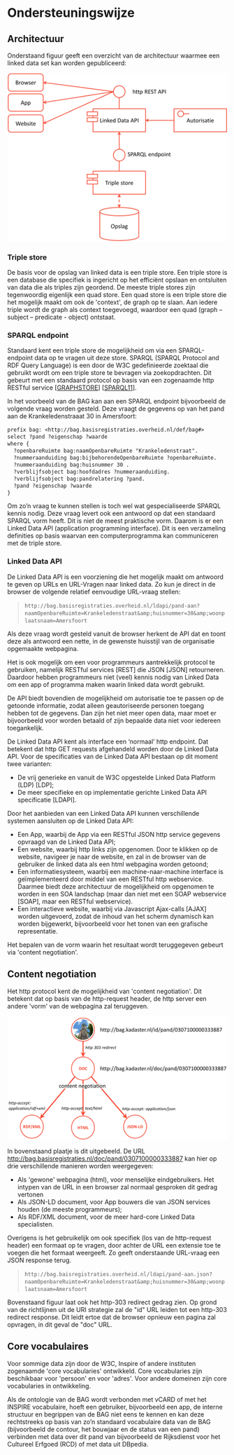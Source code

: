 # Ondersteuningswijze

## Architectuur

Onderstaand figuur geeft een overzicht van de architectuur waarmee een linked data set kan worden gepubliceerd:

![](image-ch6-1.png)

### Triple store

De basis voor de opslag van linked data is een triple store. Een triple store is een database die specifiek is ingericht op het efficiënt opslaan en ontsluiten van data die als triples zijn geordend. De meeste triple stores zijn tegenwoordig eigenlijk een quad store. Een quad store is een triple store die het mogelijk maakt om ook de 'context', de graph op te slaan. Aan iedere triple wordt de graph als context toegevoegd, waardoor een quad (graph – subject – predicate - object) ontstaat.

### SPARQL endpoint

Standaard kent een triple store de mogelijkheid om via een SPARQL-endpoint data op te vragen uit deze store. SPARQL (SPARQL Protocol and RDF Query Language) is een door de W3C gedefinieerde zoektaal die gebruikt wordt om een triple store te bevragen via zoekopdrachten. Dit gebeurt met een standaard protocol op basis van een zogenaamde http RESTful service [[GRAPHSTORE](references.md#graphstore)] [[SPARQL11](references.md#sparql11)].

In het voorbeeld van de BAG kan aan een SPARQL endpoint bijvoorbeeld de volgende vraag worden gesteld. Deze vraagt de gegevens op van het pand aan de Krankeledenstraaat 30 in Amersfoort:

    prefix bag: <http://bag.basisregistraties.overheid.nl/def/bag#>
    select ?pand ?eigenschap ?waarde
    where {
      ?openbareRuimte bag:naamOpenbareRuimte "Krankeledenstraat".
      ?nummeraanduiding bag:bijbehorendeOpenbareRuimte ?openbareRuimte.
      ?nummeraanduiding bag:huisnummer 30 .
      ?verblijfsobject bag:hoofdadres ?nummeraanduiding.
      ?verblijfsobject bag:pandrelatering ?pand.
      ?pand ?eigenschap ?waarde
    }

Om zo’n vraag te kunnen stellen is toch wel wat gespecialiseerde SPARQL kennis nodig. Deze vraag levert ook een antwoord op dat een standaard SPARQL vorm heeft. Dit is niet de meest praktische vorm. Daarom is er een Linked Data API (application programming interface). Dit is een verzameling definities op basis waarvan een computerprogramma kan communiceren met de triple store.

### Linked Data API
De Linked Data API is een voorziening die het mogelijk maakt om antwoord te geven op URLs en URL-Vragen naar linked data. Zo kun je direct in de browser de volgende relatief eenvoudige URL-vraag stellen:

> `http://bag.basisregistraties.overheid.nl/ldapi/pand-aan?naamOpenbareRuimte=Krankeledenstraat&amp;huisnummer=30&amp;woonplaatsnaam=Amersfoort`

Als deze vraag wordt gesteld vanuit de browser herkent de API dat en toont deze als antwoord een nette, in de gewenste huisstijl van de organisatie opgemaakte webpagina.

Het is ook mogelijk om een voor programmeurs aantrekkelijk protocol te gebruiken, namelijk RESTful services [REST] die JSON [JSON] retourneren. Daardoor hebben programmeurs niet (veel) kennis nodig van Linked Data om een app of programma maken waarin linked data wordt gebruikt.

De API biedt bovendien de mogelijkheid om autorisatie toe te passen op de getoonde informatie, zodat alleen geautoriseerde personen toegang hebben tot de gegevens. Dan zijn het niet meer open data, maar moet er bijvoorbeeld voor worden betaald of zijn bepaalde data niet voor iedereen toegankelijk.

De Linked Data API kent als interface een ‘normaal’ http endpoint. Dat betekent dat http GET requests afgehandeld worden door de Linked Data API. Voor de specificaties van de Linked Data API bestaan op dit moment twee varianten:

* De vrij generieke en vanuit de W3C opgestelde Linked Data Platform (LDP) [LDP];
* De meer specifieke en op implementatie gerichte Linked Data API specificatie [LDAPI].

Door het aanbieden van een Linked Data API kunnen verschillende systemen aansluiten op de Linked Data API:

* Een App, waarbij de App via een RESTful JSON http service gegevens opvraagd van de Linked Data API;
* Een website, waarbij http links zijn opgenomen. Door te klikken op de website, navigeer je naar de website, en zal in de browser van de gebruiker de linked data als een html webpagina worden getoond;
* Een informatiesysteem, waarbij een machine-naar-machine interface is geïmplementeerd door middel van een RESTful http webservice. Daarmee biedt deze architectuur de mogelijkheid om opgenomen te worden in een SOA landschap (maar dan niet met een SOAP webservice [SOAP], maar een RESTful webservice).
* Een interactieve website, waarbij via Javascript Ajax-calls [AJAX] worden uitgevoerd, zodat de inhoud van het scherm dynamisch kan worden bijgewerkt, bijvoorbeeld voor het tonen van een grafische representatie.

Het bepalen van de vorm waarin het resultaat wordt teruggegeven gebeurt via 'content negotiation'.

## Content negotiation

Het http protocol kent de mogelijkheid van 'content negotiation'. Dit betekent dat op basis van de http-request header, de http server een andere 'vorm' van de webpagina zal teruggeven.

![](image-ch6-3.png)

In bovenstaand plaatje is dit uitgebeeld. De URL http://bag.basisregistraties.nl/doc/pand/0307100000333887 kan hier op drie verschillende manieren worden weergegeven:

* Als 'gewone' webpagina (html), voor menselijke eindgebruikers. Het intypen van de URL in een browser zal normaal gesproken dit gedrag vertonen
* Als JSON-LD document, voor App bouwers die van JSON services houden (de meeste programmeurs);
* Als RDF/XML document, voor de meer hard-core Linked Data specialisten.

Overigens is het gebruikelijk om ook specifiek (los van de http-request header) een formaat op te vragen, door achter de URL een extensie toe te voegen die het formaat weergeeft. Zo geeft onderstaande URL-vraag een JSON response terug.

> `http://bag.baisregistraties.overheid.nl/ldapi/pand-aan.json?naamOpenbareRuimte=Krankeledenstraat&amp;huisnummer=30&amp;woonplaatsnaam=Amersfoort`

Bovenstaand figuur laat ook het http-303 redirect gedrag zien. Op grond van de richtlijnen uit de URI strategie zal de "id" URL leiden tot een http-303 redirect response. Dit leidt ertoe dat de browser opnieuw een pagina zal opvragen, in dit geval de "doc" URL.

## Core vocabulaires

Voor sommige data zijn door de W3C, Inspire of andere instituten zogenaamde 'core vocabularies' ontwikkeld. Core vocabularies zijn beschikbaar voor 'persoon' en voor 'adres'. Voor andere domeinen zijn core vocabularies in ontwikkeling.

Als de ontologie van de BAG wordt verbonden met vCARD of met het INSPIRE vocabulaire, hoeft een gebruiker, bijvoorbeeld een app, de interne structuur en begrippen van de BAG niet eens te kennen en kan deze rechtstreeks op basis van zo’n standaard vocabulaire data van de BAG (bijvoorbeeld de contour, het bouwjaar en de status van een pand) verbinden met data over dit pand van bijvoorbeeld de Rijksdienst voor het Cultureel Erfgoed (RCD) of met data uit DBpedia.
